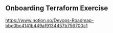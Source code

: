 ## Onboarding Terraform Exercise

https://www.notion.so/Devops-Roadmap-bbc0bc4141b449af9134457b756700c1
